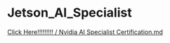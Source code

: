 # Jetson_AI_Specialist

[Click Here!!!!!!!!! / Nvidia AI Specialist Certification.md](https://github.com/Nextdoorbutter/Jetson_AI_Specialist/blob/main/nvidia_notion_ma/Nvidia%20AI%20Specialist%20Certification%2013a6e5b15170806eafa5c68e18bbc317.md)
